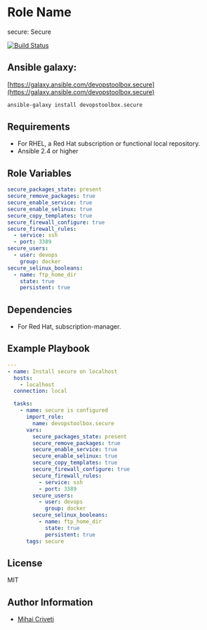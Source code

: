 Role Name
=========

secure: Secure

[![Build Status](https://travis-ci.org/cmihai-ansible/secure.svg?branch=master)](https://travis-ci.org/cmihai-ansible/secure)

Ansible galaxy:
---------------

[https://galaxy.ansible.com/devopstoolbox.secure](https://galaxy.ansible.com/devopstoolbox.secure)

```bash
ansible-galaxy install devopstoolbox.secure
```

Requirements
------------

- For RHEL, a Red Hat subscription or functional local repository.
- Ansible 2.4 or higher

Role Variables
--------------

```yaml
secure_packages_state: present
secure_remove_packages: true
secure_enable_service: true
secure_enable_selinux: true
secure_copy_templates: true
secure_firewall_configure: true
secure_firewall_rules:
  - service: ssh
  - port: 3389
secure_users:
  - user: devops
    group: docker
secure_selinux_booleans:
  - name: ftp_home_dir
    state: true
    persistent: true
```

Dependencies
------------

- For Red Hat, subscription-manager.

Example Playbook
----------------

```yaml
---
- name: Install secure on localhost
  hosts:
    - localhost
  connection: local

  tasks:
    - name: secure is configured
      import_role:
        name: devopstoolbox.secure
      vars:
        secure_packages_state: present
        secure_remove_packages: true
        secure_enable_service: true
        secure_enable_selinux: true
        secure_copy_templates: true
        secure_firewall_configure: true
        secure_firewall_rules:
          - service: ssh
          - port: 3389
        secure_users:
          - user: devops
            group: docker
        secure_selinux_booleans:
          - name: ftp_home_dir
            state: true
            persistent: true
      tags: secure
```

License
-------

MIT

Author Information
------------------

- [Mihai Criveti](https://www.linkedin.com/in/devopstoolbox.)
